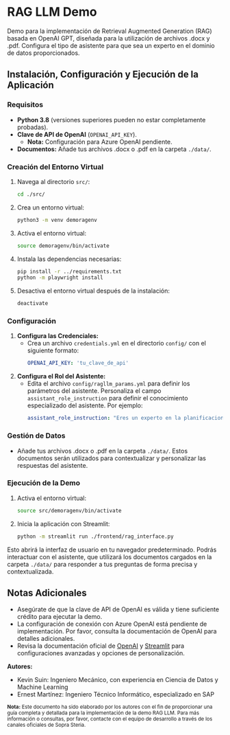 # RAG LLM Demo

Demo para la implementación de Retrieval Augmented Generation (RAG) basada en OpenAI GPT, diseñada para la utilización de archivos .docx y .pdf. Configura el tipo de asistente para que sea un experto en el dominio de datos proporcionados.

## Instalación, Configuración y Ejecución de la Aplicación

### Requisitos
- **Python 3.8** (versiones superiores pueden no estar completamente probadas).
- **Clave de API de OpenAI** (`OPENAI_API_KEY`). 
  - **Nota:** Configuración para Azure OpenAI pendiente.
- **Documentos:** Añade tus archivos .docx o .pdf en la carpeta `./data/`.

### Creación del Entorno Virtual

1. Navega al directorio `src/`:
    ```bash
    cd ./src/
    ```
2. Crea un entorno virtual:
    ```bash
    python3 -m venv demoragenv
    ```
3. Activa el entorno virtual:
    ```bash
    source demoragenv/bin/activate
    ```
4. Instala las dependencias necesarias:
    ```bash
    pip install -r ../requirements.txt
    python -m playwright install
    ```
5. Desactiva el entorno virtual después de la instalación:
    ```bash
    deactivate
    ```

### Configuración

1. **Configura las Credenciales:**
   - Crea un archivo `credentials.yml` en el directorio `config/` con el siguiente formato:
     ```yaml
     OPENAI_API_KEY: 'tu_clave_de_api'
     ```
2. **Configura el Rol del Asistente:**
   - Edita el archivo `config/ragllm_params.yml` para definir los parámetros del asistente. Personaliza el campo `assistant_role_instruction` para definir el conocimiento especializado del asistente. Por ejemplo:
     ```yaml
     assistant_role_instruction: "Eres un experto en la planificacion de obras de reparacion y mantenimiento en casa. Responde a preguntas relacionadas con reparacion y mantenimiento de casas."
     ```

### Gestión de Datos

- Añade tus archivos .docx o .pdf en la carpeta `./data/`. Estos documentos serán utilizados para contextualizar y personalizar las respuestas del asistente.

### Ejecución de la Demo

1. Activa el entorno virtual:
    ```bash
    source src/demoragenv/bin/activate
    ```
2. Inicia la aplicación con Streamlit:
    ```bash
    python -m streamlit run ./frontend/rag_interface.py
    ```

Esto abrirá la interfaz de usuario en tu navegador predeterminado. Podrás interactuar con el asistente, que utilizará los documentos cargados en la carpeta `./data/` para responder a tus preguntas de forma precisa y contextualizada.

## Notas Adicionales
- Asegúrate de que la clave de API de OpenAI es válida y tiene suficiente crédito para ejecutar la demo.
- La configuración de conexión con Azure OpenAI está pendiente de implementación. Por favor, consulta la documentación de OpenAI para detalles adicionales.
- Revisa la documentación oficial de [OpenAI](https://beta.openai.com/docs/) y [Streamlit](https://docs.streamlit.io/) para configuraciones avanzadas y opciones de personalización.

**Autores:**
- Kevin Suin: Ingeniero Mecánico, con experiencia en Ciencia de Datos y Machine Learning 
- Ernest Martínez: Ingeniero Técnico Informático, especializado en SAP

<sub>**Nota:** Este documento ha sido elaborado por los autores con el fin de proporcionar una guía completa y detallada para la implementación de la demo RAG LLM. Para más información o consultas, por favor, contacte con el equipo de desarrollo a través de los canales oficiales de Sopra Steria.</sub>


